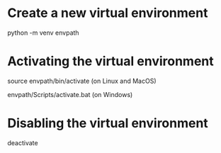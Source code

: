 # Create a new virtual environment
python -m venv envpath

# Activating the virtual environment
source envpath/bin/activate (on Linux and MacOS)

envpath/Scripts/activate.bat (on Windows)

# Disabling the virtual environment
deactivate

